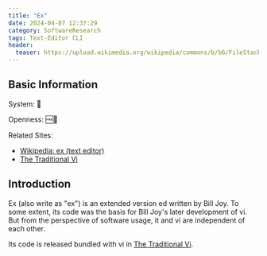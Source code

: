 ```yaml
---
title: "Ex"
date: 2024-04-07 12:37:29
category: SoftwareResearch
tags: Text-Editor CLI
header:
  teaser: https://upload.wikimedia.org/wikipedia/commons/b/b6/FileStack_retouched.jpg
---
```


## Basic Information

System: 🐧

Openness: 🆓📖

Related Sites:

* [Wikipedia: ex (text editor)](https://en.wikipedia.org/wiki/Ex_(text_editor))
* [The Traditional Vi](https://ex-vi.sourceforge.net/)

## Introduction

Ex (also write as "ex") is an extended version ed written by Bill Joy. To some extent, its code was the basis for Bill Joy's later development of vi. But from the perspective of software usage, it and vi are independent of each other.

Its code is released bundled with vi in [The Traditional Vi](https://ex-vi.sourceforge.net/).
